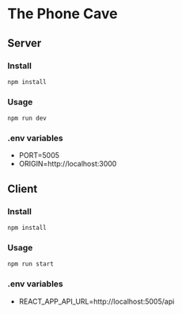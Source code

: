 # The Phone Cave

## Server

### Install

`npm install`

### Usage

`npm run dev`

### .env variables

- PORT=5005
- ORIGIN=http://localhost:3000

## Client

### Install

`npm install`

### Usage

`npm run start`

### .env variables

- REACT_APP_API_URL=http://localhost:5005/api